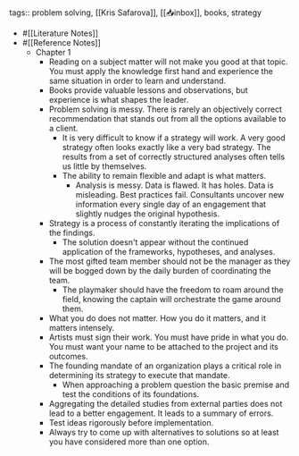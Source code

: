 tags:: problem solving, [[Kris Safarova]], [[📥inbox]], books, strategy

- #[[Literature Notes]]
- #[[Reference Notes]]
	- Chapter 1
		- Reading on a subject matter will not make you good at that topic. You must apply the knowledge first hand and experience the same situation in order to learn and understand.
		- Books provide valuable lessons and observations, but experience is what shapes the leader.
		- Problem solving is messy. There is rarely an objectively correct recommendation that stands out from all the options available to a client.
			- It is very difficult to know if a strategy will work. A very good strategy often looks exactly like a very bad strategy. The results from a set of correctly structured analyses often tells us little by themselves.
			- The ability to remain flexible and adapt is what matters.
				- Analysis is messy. Data is flawed. It has holes. Data is misleading. Best practices fail. Consultants uncover new information every single day of an engagement that slightly nudges the original hypothesis.
		- Strategy is a process of constantly iterating the implications of the findings.
			- The solution doesn't appear without the continued application of the frameworks, hypotheses, and analyses.
		- The most gifted team member should not be the manager as they will be bogged down by the daily burden of coordinating the team.
			- The playmaker should have the freedom to roam around the field, knowing the captain will orchestrate the game around them.
		- What you do does not matter. How you do it matters, and it matters intensely.
		- Artists must sign their work. You must have pride in what you do. You must want your name to be attached to the project and its outcomes.
		- The founding mandate of an organization plays a critical role in determining its strategy to execute that mandate.
			- When approaching a problem question the basic premise and test the conditions of its foundations.
		- Aggregating the detailed studies from external parties does not lead to a better engagement. It leads to a summary of errors.
		- Test ideas rigorously before implementation.
		- Always try to come up with alternatives to solutions so at least you have considered more than one option.